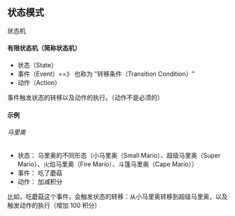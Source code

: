 ## 状态模式

状态机

#### 有限状态机（简称状态机）
- 状态（State）
- 事件（Event）==》 也称为 "转移条件（Transition Condition）"
- 动作（Action）

事件触发状态的转移以及动作的执行。（动作不是必须的）

#### 示例
###### 马里奥
- 状态： 马里奥的不同形态（小马里奥（Small Mario）、超级马里奥（Super Mario）、火焰马里奥（Fire Mario）、斗篷马里奥（Cape Mario））
- 事件： 吃了蘑菇
- 动作： 加减积分

比如，吃蘑菇这个事件，会触发状态的转移：从小马里奥转移到超级马里奥，以及触发动作的执行（增加 100 积分）